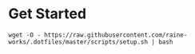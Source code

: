 # Get Started

    wget -O - https://raw.githubusercontent.com/raine-works/.dotfiles/master/scripts/setup.sh | bash
